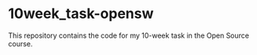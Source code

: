 # 10week_task-opensw
This repository contains the code for my 10-week task in the Open Source course.
